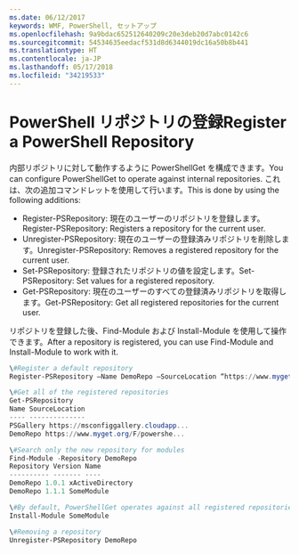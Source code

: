 ```yaml
---
ms.date: 06/12/2017
keywords: WMF, PowerShell, セットアップ
ms.openlocfilehash: 9a9bdac652512640209c20e3deb20d7abc0142c6
ms.sourcegitcommit: 54534635eedacf531d8d6344019dc16a50b8b441
ms.translationtype: HT
ms.contentlocale: ja-JP
ms.lasthandoff: 05/17/2018
ms.locfileid: "34219533"
---
```

# <a name="register-a-powershell-repository"></a><span data-ttu-id="c0c07-102">PowerShell リポジトリの登録</span><span class="sxs-lookup"><span data-stu-id="c0c07-102">Register a PowerShell Repository</span></span>
<span data-ttu-id="c0c07-103">内部リポジトリに対して動作するように PowerShellGet を構成できます。</span><span class="sxs-lookup"><span data-stu-id="c0c07-103">You can configure PowerShellGet to operate against internal repositories.</span></span> <span data-ttu-id="c0c07-104">これは、次の追加コマンドレットを使用して行います。</span><span class="sxs-lookup"><span data-stu-id="c0c07-104">This is done by using the following additions:</span></span>
- <span data-ttu-id="c0c07-105">Register-PSRepository: 現在のユーザーのリポジトリを登録します。</span><span class="sxs-lookup"><span data-stu-id="c0c07-105">Register-PSRepository: Registers a repository for the current user.</span></span>
- <span data-ttu-id="c0c07-106">Unregister-PSRepository: 現在のユーザーの登録済みリポジトリを削除します。</span><span class="sxs-lookup"><span data-stu-id="c0c07-106">Unregister-PSRepository: Removes a registered repository for the current user.</span></span>
- <span data-ttu-id="c0c07-107">Set-PSRepository: 登録されたリポジトリの値を設定します。</span><span class="sxs-lookup"><span data-stu-id="c0c07-107">Set-PSRepository: Set values for a registered repository.</span></span>
- <span data-ttu-id="c0c07-108">Get-PSRepository: 現在のユーザーのすべての登録済みリポジトリを取得します。</span><span class="sxs-lookup"><span data-stu-id="c0c07-108">Get-PSRepository: Get all registered repositories for the current user.</span></span>

<span data-ttu-id="c0c07-109">リポジトリを登録した後、Find-Module および Install-Module を使用して操作できます。</span><span class="sxs-lookup"><span data-stu-id="c0c07-109">After a repository is registered, you can use Find-Module and Install-Module to work with it.</span></span>

```powershell
\#Register a default repository
Register-PSRepository –Name DemoRepo –SourceLocation “https://www.myget.org/F/powershellgetdemo/api/v2” –PublishLocation “<https://www.myget.org/F/powershellgetdemo/api/v2>/package” –InstallationPolicy –Trusted

\#Get all of the registered repositories
Get-PSRepository
Name SourceLocation
---- --------------
PSGallery https://msconfiggallery.cloudapp...
DemoRepo https://www.myget.org/F/powershe...

\#Search only the new repository for modules
Find-Module -Repository DemoRepo
Repository Version Name
---------- ------- ----
DemoRepo 1.0.1 xActiveDirectory
DemoRepo 1.1.1 SomeModule

\#By default, PowerShellGet operates against all registered repositories when none is specified. In this example, the “SomeModule” module is installed from the DemoRepo.
Install-Module SomeModule

\#Removing a repository
Unregister-PSRepository DemoRepo
```
